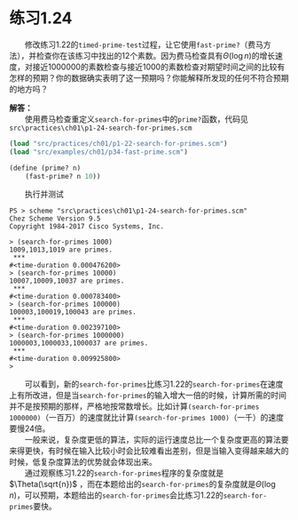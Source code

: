 # 练习1.24
&emsp;&emsp;修改练习1.22的`timed-prime-test`过程，让它使用`fast-prime?`（费马方法），并检查你在该练习中找出的12个素数。因为费马检查具有$\Theta(\log n)$的增长速度，对接近1000000的素数检查与接近1000的素数检查对期望时间之间的比较有怎样的预期？你的数据确实表明了这一预期吗？你能解释所发现的任何不符合预期的地方吗？  

**解答：**  
&emsp;&emsp;使用费马检查重定义`search-for-primes`中的`prime?`函数，代码见`src\practices\ch01\p1-24-search-for-primes.scm`
```lisp
(load "src/practices/ch01/p1-22-search-for-primes.scm")
(load "src/examples/ch01/p34-fast-prime.scm")

(define (prime? n)
    (fast-prime? n 10))
```
&emsp;&emsp;执行并测试
```shell
PS > scheme "src\practices\ch01\p1-24-search-for-primes.scm"
Chez Scheme Version 9.5
Copyright 1984-2017 Cisco Systems, Inc.

> (search-for-primes 1000)
1009,1013,1019 are primes.
 *** 
#<time-duration 0.000476200>
> (search-for-primes 10000)
10007,10009,10037 are primes.
 ***
#<time-duration 0.000783400>
> (search-for-primes 100000)
100003,100019,100043 are primes.
 ***
#<time-duration 0.002397100>
> (search-for-primes 1000000)
1000003,1000033,1000037 are primes.
 ***
#<time-duration 0.009925800>
>
```
&emsp;&emsp;可以看到，新的`search-for-primes`比练习1.22的`search-for-primes`在速度上有所改进，但是当`search-for-primes`的输入增大一倍的时候，计算所需的时间并不是按预期的那样，严格地按常数增长。比如计算`(search-for-primes 1000000)`（一百万）的速度就比计算`(search-for-primes 1000)`（一千）的速度要慢24倍。  
&emsp;&emsp;一般来说，复杂度更低的算法，实际的运行速度总比一个复杂度更高的算法要来得更快，有时候在输入比较小时会比较难看出差别，但是当输入变得越来越大的时候，低复杂度算法的优势就会体现出来。  
&emsp;&emsp;通过观察练习1.22的`search-for-primes`程序的复杂度就是$\Theta(\sqrt{n})$ ，而在本题给出的`search-for-primes`的复杂度就是$\Theta(\log n)$，可以预期，本题给出的`search-for-primes`会比练习1.22的`search-for-primes`要快。